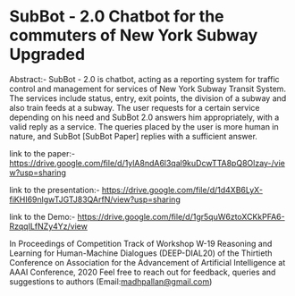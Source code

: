 # SubBot - 2.0 Chatbot for the commuters of New York Subway Upgraded

Abstract:- SubBot - 2.0 is chatbot, acting as a reporting system for traffic control and management for services of New York Subway
Transit System. The services include status, entry, exit points, the division of a subway and also train feeds at a subway. The
user requests for a certain service depending on his need and SubBot 2.0 answers him appropriately, with a valid reply as a service. The queries placed by the user is more human in nature, and SubBot [SubBot Paper] replies with a sufficient answer. 

link to the paper:- https://drive.google.com/file/d/1ylA8ndA6l3qal9kuDcwTTA8pQ8Olzay-/view?usp=sharing

link to the presentation:- https://drive.google.com/file/d/1d4XB6LyX-fiKHI69nlgwTJGTJ83QArfN/view?usp=sharing

link to the Demo:- https://drive.google.com/file/d/1gr5quW6ztoXCKkPFA6-RzqqILfNZy4Yz/view

In Proceedings of Competition Track of Workshop W-19 Reasoning and Learning for Human-Machine Dialogues (DEEP-DIAL20) of the Thirtieth Conference on Association for the Advancement of Artificial Intelligence at AAAI Conference, 2020
Feel free to reach out for feedback, queries and suggestions to authors (Email:madhpallan@gmail.com)
